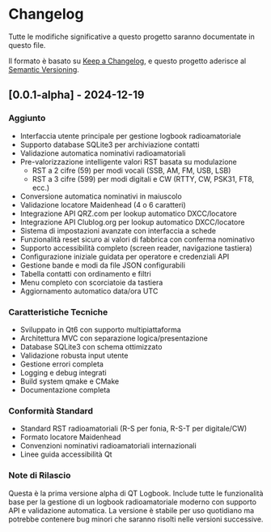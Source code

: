 # Changelog

Tutte le modifiche significative a questo progetto saranno documentate in questo file.

Il formato è basato su [Keep a Changelog](https://keepachangelog.com/en/1.0.0/),
e questo progetto aderisce al [Semantic Versioning](https://semver.org/spec/v2.0.0.html).

## [0.0.1-alpha] - 2024-12-19

### Aggiunto
- Interfaccia utente principale per gestione logbook radioamatoriale
- Supporto database SQLite3 per archiviazione contatti
- Validazione automatica nominativi radioamatoriali
- Pre-valorizzazione intelligente valori RST basata su modulazione
  - RST a 2 cifre (59) per modi vocali (SSB, AM, FM, USB, LSB)
  - RST a 3 cifre (599) per modi digitali e CW (RTTY, CW, PSK31, FT8, ecc.)
- Conversione automatica nominativi in maiuscolo
- Validazione locatore Maidenhead (4 o 6 caratteri)
- Integrazione API QRZ.com per lookup automatico DXCC/locatore
- Integrazione API Clublog.org per lookup automatico DXCC/locatore
- Sistema di impostazioni avanzate con interfaccia a schede
- Funzionalità reset sicuro ai valori di fabbrica con conferma nominativo
- Supporto accessibilità completo (screen reader, navigazione tastiera)
- Configurazione iniziale guidata per operatore e credenziali API
- Gestione bande e modi da file JSON configurabili
- Tabella contatti con ordinamento e filtri
- Menu completo con scorciatoie da tastiera
- Aggiornamento automatico data/ora UTC

### Caratteristiche Tecniche
- Sviluppato in Qt6 con supporto multipiattaforma
- Architettura MVC con separazione logica/presentazione
- Database SQLite3 con schema ottimizzato
- Validazione robusta input utente
- Gestione errori completa
- Logging e debug integrati
- Build system qmake e CMake
- Documentazione completa

### Conformità Standard
- Standard RST radioamatoriali (R-S per fonia, R-S-T per digitale/CW)
- Formato locatore Maidenhead
- Convenzioni nominativi radioamatoriali internazionali
- Linee guida accessibilità Qt

### Note di Rilascio
Questa è la prima versione alpha di QT Logbook. Include tutte le funzionalità
base per la gestione di un logbook radioamatoriale moderno con supporto API
e validazione automatica. La versione è stabile per uso quotidiano ma potrebbe
contenere bug minori che saranno risolti nelle versioni successive.